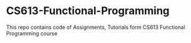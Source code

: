# CS613-Functional-Programming
This repo contains code of Assignments, Tutorials form CS613 Functional Programming course
